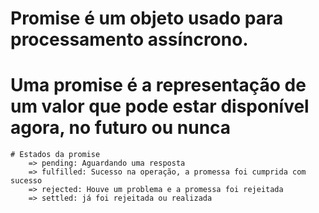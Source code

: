 # Promise é um objeto usado para processamento assíncrono.
# Uma promise é a representação de um valor que pode estar disponível agora, no futuro ou nunca
    # Estados da promise
        => pending: Aguardando uma resposta
        => fulfilled: Sucesso na operação, a promessa foi cumprida com sucesso
        => rejected: Houve um problema e a promessa foi rejeitada
        => settled: já foi rejeitada ou realizada 
